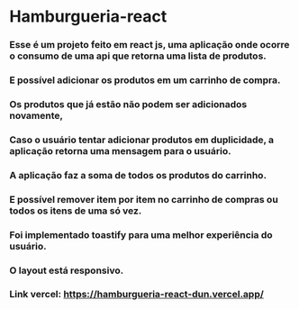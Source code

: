 # Hamburgueria-react

### Esse é um projeto feito em react js, uma aplicação onde ocorre o consumo de uma api que retorna uma lista de produtos. 
### E possível adicionar os produtos em um carrinho de compra. 
### Os produtos que já estão não podem ser adicionados novamente, 
### Caso o usuário tentar adicionar produtos em duplicidade, a aplicação retorna uma mensagem para o usuário.
### A aplicação faz a soma de todos os produtos do carrinho. 
### E possível remover item por item no carrinho de compras ou todos os itens de uma só vez.
### Foi implementado toastify para uma melhor experiência do usuário.
### O layout está responsivo. 

### Link vercel: https://hamburgueria-react-dun.vercel.app/
